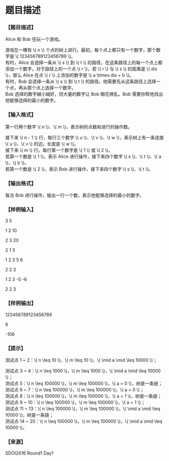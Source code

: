 # 题目描述


<h3>
【题目描述】
</h3>
<p>
Alice 和 Bob 在玩一个游戏。
</p>
<p>
游戏在一棵有 \( n \) 个点的树上进行。最初，每个点上都只有一个数字，那个数字是 \( 123456789123456789 \)。<br/>
有时，Alice 会选择一条从 \( s \) 到 \( t \) 的路径，在这条路径上的每一个点上都添加一个数字。对于路径上的一个点 \( r \)，若 \( r \) 与 \( s \) 的距离是 \( dis \)，那么 Alice 在点 \( r \) 上添加的数字是 \( a \times dis + b \)。<br/>
有时，Bob 会选择一条从 \( s \) 到 \( t \) 的路径。他需要先从这条路径上选择一个点，再从那个点上选择一个数字。<br/>
Bob 选择的数字越小越好，但大量的数字让 Bob 眼花缭乱。Bob 需要你帮他找出他能够选择的最小的数字。
</p>
<h3>
【输入格式】
</h3>
<p>
第一行两个数字 \( n \)、\( m \)，表示树的点数和进行的操作数。
</p>
<p>
接下来 \( n - 1 \) 行，每行三个数字 \( u \)、\( v \)、\( w \)，表示树上有一条连接 \( u \)、\( v \) 的边，长度是 \( w \)。<br/>
接下来 \( m \) 行。每行第一个数字是 \( 1 \) 或 \( 2 \)。<br/>
若第一个数是 \( 1 \)，表示 Alice 进行操作，接下来四个数字 \( s \)、\( t \)、\( a \)、\( b \)。<br/>
若第一个数是 \( 2 \)，表示 Bob 进行操作，接下来四个数字 \( s \)、\( t \)。
</p>
<h3>
【输出格式】
</h3>
<p>
每当 Bob 进行操作，输出一行一个数，表示他能够选择的最小的数字。
</p>
<h3>
【样例输入】
</h3>
<p>
3 5
</p>
<p>
1 2 10
</p>
<p>
2 3 20
</p>
<p>
2 1 3
</p>
<p>
1 2 3 5 6
</p>
<p>
2 2 3
</p>
<p>
1 2 3 -5 -6
</p>
<p>
2 2 3
</p>
<h3>
【样例输出】
</h3>
<p>
123456789123456789
</p>
<p>
6
</p>
<p>
-106
</p>
<h3>
【提示】
</h3>
<p>
测试点 1 ~ 2：\( n \leq 10 \)，\( m \leq 10 \)，\( \mid a \mid \leq 10000 \)；
</p>
<p>
测试点 3 ~ 4：\( n \leq 1000 \)，\( m \leq 1000 \)，\( \mid a \mid \leq 10000 \)；<br/>
测试点 5：\( n \leq 100000 \)，\( m \leq 100000 \)，\( a = 0 \)，树是一条链；<br/>
测试点 6 ~ 7：\( n \leq 100000 \)，\( m \leq 100000 \)，\( a = 0 \)；<br/>
测试点 8：\( n \leq 100000 \)，\( m \leq 100000 \)，\( a = 1 \)，树是一条链；<br/>
测试点 9 ~ 10：\( n \leq 100000 \)，\( m \leq 100000 \)，\( a = 1 \)；<br/>
测试点 11 ~ 13：\( n \leq 100000 \)，\( m \leq 100000 \)，\( \mid a \mid \leq 10000 \)，树是一条链；<br/>
测试点 14 ~ 20：\( n \leq 100000 \)，\( m \leq 100000 \)，\( \mid a \mid \leq 10000 \)。
</p>
<h3>
【来源】
</h3>
<p>
SDOI2016 Round1 Day1
</p>
<style>span.math span { border-left-width: 0 !important; }</style>
<script type="text/x-mathjax-config">
if (typeof MathJaxListener !== 'undefined') {
  MathJax.Hub.Register.StartupHook('End', function () {
    MathJaxListener.invokeCallbackForKey_('End');
  });
}
</script>
<script type="text/javascript" src="https://cdn.mathjax.org/mathjax/latest/MathJax.js?config=TeX-AMS-MML_HTMLorMML"></script>
